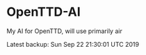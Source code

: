 # OpenTTD-AI
My AI for OpenTTD, will use primarily air

Latest backup: Sun Sep 22 21:30:01 UTC 2019
